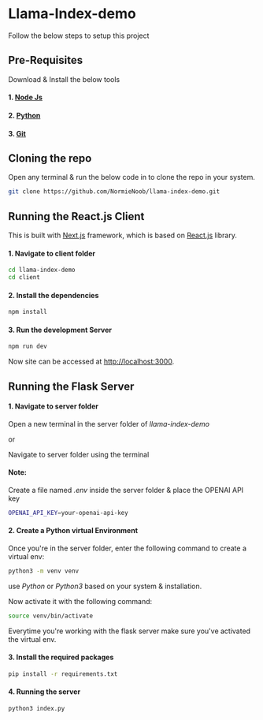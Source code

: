 # Llama-Index-demo

Follow the below steps to setup this project

## Pre-Requisites
Download & Install the below tools
#### 1. [Node Js](https://nodejs.org/en)
#### 2. [Python](https://www.python.org/downloads/)
#### 3. [Git](https://git-scm.com/downloads)

## Cloning the repo
Open any terminal & run the below code in to clone the repo in your system.


```bash
git clone https://github.com/NormieNoob/llama-index-demo.git
```

## Running the React.js Client
This is built with [Next.js](https://nextjs.org/) framework, which is based on [React.js](https://https://react.dev/) library.

#### 1. Navigate to client folder
```bash
cd llama-index-demo
cd client
```
#### 2. Install the dependencies
```bash
npm install
```

#### 3. Run the development Server
```bash
npm run dev
```

Now site can be accessed at [http://localhost:3000](http://localhost:3000).

## Running the Flask Server

#### 1. Navigate to server folder
Open a new terminal in the server folder of *llama-index-demo*

or

Navigate to server folder using the terminal 

#### Note:

Create a file named *.env* inside the server folder & place the OPENAI API key
```bash
OPENAI_API_KEY=your-openai-api-key
```

#### 2. Create a Python virtual Environment

Once you're in the server folder, enter the following command to create a virtual env:

```bash
python3 -m venv venv
```
use *Python* or *Python3* based on your system & installation.

Now activate it with the following command:
```bash
source venv/bin/activate
```

Everytime you're working with the flask server make sure you've activated the virtual env.

#### 3. Install the required packages
 
```bash
pip install -r requirements.txt
```
#### 4. Running the server
```bash
python3 index.py
```
